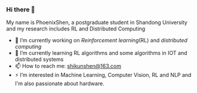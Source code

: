 ### Hi there 👋

<!--
**Phoenix-Shen/Phoenix-Shen** is a ✨ _special_ ✨ repository because its `README.md` (this file) appears on your GitHub profile.

Here are some ideas to get you started:

- 🔭 I’m currently working on ...
- 🌱 I’m currently learning ...
- 👯 I’m looking to collaborate on ...
- 🤔 I’m looking for help with ...
- 💬 Ask me about ...
- 📫 How to reach me: ...
- 😄 Pronouns: ...
- ⚡ Fun fact: ...
-->
My name is PhoenixShen, a postgraduate student in Shandong University and my research includes RL and Distributed Computing

- 🔭 I’m currently working on *Reinforcement learning*(RL) and *distributed computing*
- 🌱 I’m currently learning RL algorithms and some algorithms in IOT and distributed systems
- 📫 How to reach me: shikunshen@163.com
- ⚡ I’m interested in Machine Learning, Computer Vision, RL and NLP and I'm also passionate about hardware.
